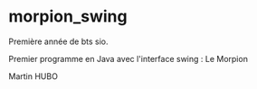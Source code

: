 # morpion_swing

Première année de bts sio.

Premier programme en Java avec l'interface swing : Le Morpion

Martin HUBO

